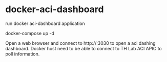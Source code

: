 # docker-aci-dashboard

run docker aci-dashboard application

docker-compose up -d

Open a web browser and connect to http://<your-host-ip>:3030 to open a aci dashing dashboard. Docker host need to be able to connect to TH Lab ACI APIC to poll information.

